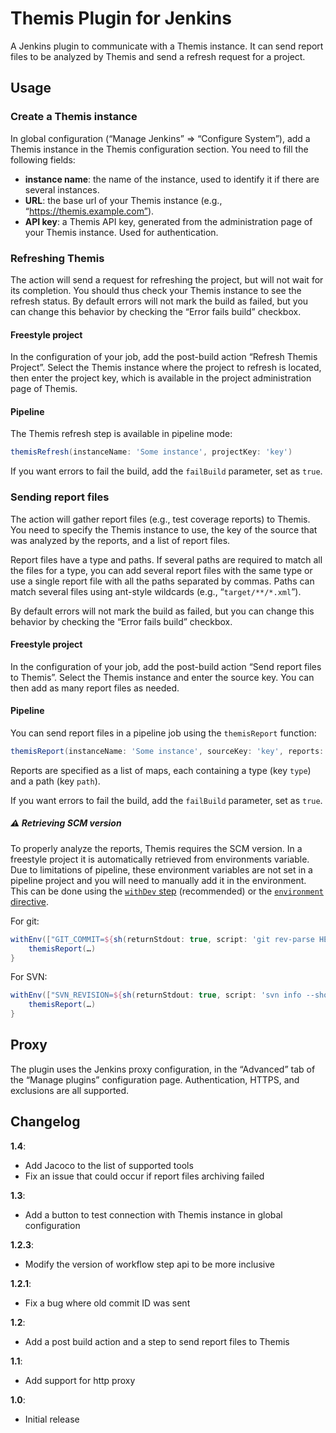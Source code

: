 # Themis Plugin for Jenkins

A Jenkins plugin to communicate with a Themis instance. It can send report files to be analyzed by Themis and send a
refresh request for a project.

## Usage

### Create a Themis instance

In global configuration (“Manage Jenkins” ⇒ “Configure System”), add a Themis instance in the Themis configuration
section. You need to fill the following fields:

- **instance name**: the name of the instance, used to identify it if there are several instances.
- **URL**: the base url of your Themis instance (e.g., “https://themis.example.com”).
- **API key**: a Themis API key, generated from the administration page of your Themis instance. Used for
authentication.

### Refreshing Themis

The action will send a request for refreshing the project, but will not wait for its completion. You
should thus check your Themis instance to see the refresh status. By default errors will not mark the build as
failed, but you can change this behavior by checking the “Error fails build” checkbox.

#### Freestyle project

In the configuration of your job, add the post-build action “Refresh Themis Project”. Select the Themis instance
where the project to refresh is located, then enter the project key, which is available in the project administration
page of Themis.

#### Pipeline

The Themis refresh step is available in pipeline mode:

```groovy
themisRefresh(instanceName: 'Some instance', projectKey: 'key')
```

If you want errors to fail the build, add the `failBuild` parameter, set as `true`.

### Sending report files

The action will gather report files (e.g., test coverage reports) to Themis. You need to specify the Themis instance
to use, the key of the source that was analyzed by the reports, and a list of report files.

Report files have a type and paths. If several paths are required to match all the files for a type, you can add
several report files with the same type or use a single report file with all the paths separated by commas. Paths can
 match several files using ant-style wildcards (e.g., “`target/**/*.xml`”).

By default errors will not mark the build as failed, but you can change this behavior by checking the “Error fails
build” checkbox.

#### Freestyle project

In the configuration of your job, add the post-build action “Send report files to Themis”. Select the Themis instance
and enter the source key. You can then add as many report files as needed.

#### Pipeline

You can send report files in a pipeline job using the `themisReport` function:

```groovy
themisReport(instanceName: 'Some instance', sourceKey: 'key', reports: [[type: 'type1', path: 'path'], [type: 'type2', path: 'path']])
```

Reports are specified as a list of maps, each containing a type (key `type`) and a path (key `path`).

If you want errors to fail the build, add the `failBuild` parameter, set as `true`.

##### ⚠ Retrieving SCM version

To properly analyze the reports, Themis requires the SCM version. In a freestyle project it is automatically
retrieved from environments variable. Due to limitations of pipeline, these environment variables are not set in a
pipeline project and you will need to manually add it in the environment. This can be done using
the [`withDev` step](https://jenkins.io/doc/pipeline/steps/workflow-basic-steps/#code-withenv-code-set-environment-variables)
(recommended) or the [`environment` directive](https://jenkins.io/doc/book/pipeline/syntax/#environment).

For git:
```groovy
withEnv(["GIT_COMMIT=${sh(returnStdout: true, script: 'git rev-parse HEAD').trim()}"]) {
    themisReport(…)
}
```

For SVN:
```groovy
withEnv(["SVN_REVISION=${sh(returnStdout: true, script: 'svn info --show-item last-changed-revision .').trim()}"]) {
    themisReport(…)
}
```

## Proxy

The plugin uses the Jenkins proxy configuration, in the “Advanced” tab of the “Manage plugins” configuration page.
Authentication, HTTPS, and exclusions are all supported.

## Changelog

**1.4**:

- Add Jacoco to the list of supported tools
- Fix an issue that could occur if report files archiving failed

**1.3**:

- Add a button to test connection with Themis instance in global configuration

**1.2.3**:

- Modify the version of workflow step api to be more inclusive

**1.2.1**:
- Fix a bug where old commit ID was sent

**1.2**:
- Add a post build action and a step to send report files to Themis

**1.1**:
- Add support for http proxy

**1.0**:
- Initial release
